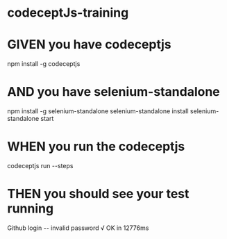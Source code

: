 # codeceptJs-training

# GIVEN you have codeceptjs
 npm install -g codeceptjs
# AND you have selenium-standalone
  npm install -g selenium-standalone
  selenium-standalone install
  selenium-standalone start
 # WHEN you run the codeceptjs
  codeceptjs run --steps
 # THEN you should see your test running
  Github login --
  invalid password
  √ OK in 12776ms


